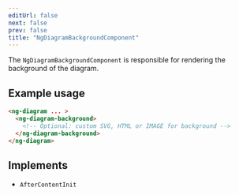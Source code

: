 ```yaml
---
editUrl: false
next: false
prev: false
title: "NgDiagramBackgroundComponent"
---
```


The `NgDiagramBackgroundComponent` is responsible for rendering the background of the diagram.

## Example usage
```html
<ng-diagram ... >
  <ng-diagram-background>
    <!-- Optional: custom SVG, HTML or IMAGE for background -->
  </ng-diagram-background>
</ng-diagram>
```

## Implements

- `AfterContentInit`

